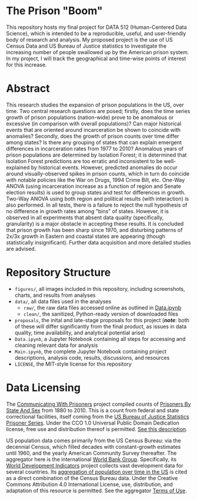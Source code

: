 # The Prison "Boom"

This repository hosts my final project for DATA 512 (Human-Centered Data Science), which is intended to be a reproducible, useful, and user-friendly body of research and analysis. My proposed project is the use of US Census Data and US Bureau of Justice statistics to investigate the increasing number of people swallowed up by the American prison system. In my project, I will track the geographical and time-wise points of interest for this increase. 

# Abstract

This research studies the expansion of prison populations in the US, over time. Two central research questions are posed; firstly, does the time series growth of prison populations (nation-wide) prove to be anomalous or excessive (in comparison with overall populations)? Can major historical events that are oriented around incarceration be shown to coincide with anomalies? Secondly, does the growth of prison counts over time differ among states? Is there any grouping of states that can explain emergent differences in incarceration rates from 1977 to 2010? Anomalous years of prison populations are determined by Isolation Forest; it is determined that Isolation Forest predictions are too erratic and inconsistent to be well-explained by historical events. However, predicted anomalies do occur around visually-observed spikes in prison counts, which in turn do coincide with notable policies like the War on Drugs, 1994 Crime Bill, etc. One-Way ANOVA (using incarceration increase as a function of region and Senate election results) is used to group states and test for differences in growth. Two-Way ANOVA using both region and political results (with interaction) is also performed. In all tests, there is a failure to reject the null hypothesis of no difference in growth rates among "bins" of states. However, it is observed in all experiments that absent data quality (specifically, granularity) is a major obstacle in accepting these results. It is concluded that prison growth has been sharp since 1970, and disturbing patterns of 2x/3x growth in Eastern and coastal states are appearing (though statistically insignificant). Further data acquisition and more detailed studies are advised.

# Repository Structure

- `figures/`, all images included in this repository, including screenshots, charts, and results from analyses
- `data/`, all data files used in the analyses
    - `raw/`, the raw data files accessed online as outlined in [Data.ipynb](./Data.ipynb)
    - `clean/`, the sanitized, Python-ready version of downloaded files
- `proposals`, the inital and late-stage proposals for this project (*__note__*: both of these will differ significantly from the final product, as issues in data quality, time availability, and analytical potential arise)
- `Data.ipynb`, a Jupyter Notebook containing all steps for accessing and cleaning relevant data for analysis
- `Main.ipynb`, the complete Jupyter Notebook containing project descriptions, analysis code, results, discussions, and resources
- `LICENSE`, the MIT-style license for this repository

# Data Licensing

The [Communicating With Prisoners](https://www.acrosswalls.org) project compiled counts of [Prisoners By State And Sex](https://www.acrosswalls.org/datasets/prisoners-us-state-sex-panel/) from 1880 to 2010. This is a count from federal and state correctional facilities, itself coming from the [US Bureau of Justice Statistics Prisoner Series](https://www.bjs.gov/index.cfm?ty=pbse&tid=0&dcid=0&sid=40&iid=0&sortby=&page=paging&curpg=4). Under the CCO 1.0 Universal Public Domain Dedication license, free use and distribution thereof is permitted. [See this description](https://creativecommons.org/publicdomain/zero/1.0/).

US population data comes primarily from the US Census Bureau: via the decennial Census, which filled decades with constant-growth estimates until 1960, and the yearly American Community Survey thereafter. The aggregator here is the international [World Bank Group](https://www.worldbank.org/). Specifically, its [World Development Indicators](https://datacatalog.worldbank.org/dataset/world-development-indicators) project collects vast development data for several countries. Its [aggregation of population over time in the US](https://data.worldbank.org/indicator/SP.POP.TOTL?locations=US) is cited as a direct combination of the Census Bureau data. Under the Creative Commons Attribution 4.0 International License, use, distribution, and adaptation of this resource is permitted. See the aggregator [Terms of Use](https://data.worldbank.org/summary-terms-of-use).